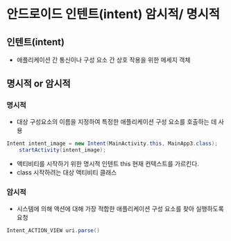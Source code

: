 # 안드로이드 인텐트(intent) 암시적/ 명시적

## 인텐트(intent)
- 애플리케이션 간 통신이나 구성 요소 간 상호 작용을 위한 메세지 객체

## 명시적 or 암시적
### 명시적
- 대상 구성요소의 이름을 지정하여 특정한 애플리케이션 구성 요소를 호출하는 데 사용
``` java
Intent intent_image = new Intent(MainActivity.this, MainApp3.class);
	startActivity(intent_image);
```
- 액티비티를 시작하기 위한 명시적 인텐트 this 현재 컨텍스트를 가르킨다.
- class 시작하려는 대상 액티비티 클래스

### 암시적
- 시스템에 의해 액션에 대해 가장 적합한 애플리케이션 구성 요소를 찾아 실행하도록 요청

```JAVA
Intent_ACTION_VIEW uri.parse()
```